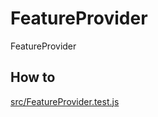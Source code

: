 # FeatureProvider

FeatureProvider

## How to

[src/FeatureProvider.test.js](src/FeatureProvider.test.js)
